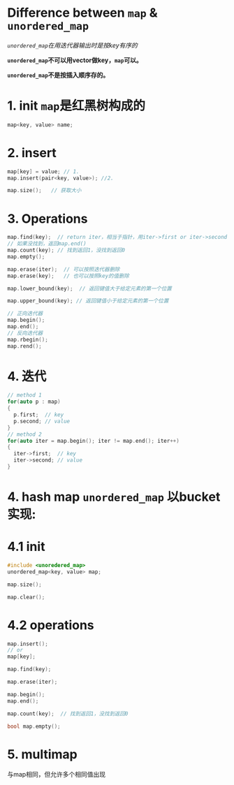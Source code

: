 # Difference between `map` & `unordered_map`
*`unordered_map`在用迭代器输出时是按key有序的*

**`unordered_map`不可以用vector做key，`map`可以。**

**`unordered_map`不是按插入顺序存的。**

# 1. init  `map`是红黑树构成的
```cpp
map<key, value> name;
```
# 2.  insert
```cpp
map[key] = value; // 1. 
map.insert(pair<key, value>); //2. 

map.size();   // 获取大小

```
# 3. Operations
```cpp
map.find(key);  // return iter，相当于指针，用iter->first or iter->second操作
// 如果没找到，返回map.end()
map.count(key); // 找到返回1，没找到返回0
map.empty();

map.erase(iter);  // 可以按照迭代器删除
map.erase(key);   // 也可以按照key的值删除

map.lower_bound(key);  // 返回键值大于给定元素的第一个位置

map.upper_bound(key); // 返回键值小于给定元素的第一个位置

// 正向迭代器
map.begin();
map.end();
// 反向迭代器
map.rbegin();
map.rend();

```
# 4. 迭代
```cpp
// method 1
for(auto p : map)
{
  p.first;  // key
  p.second; // value
}
// method 2 
for(auto iter = map.begin(); iter != map.end(); iter++)
{
  iter->first;  // key
  iter->second; // value
}
```

# 4. hash map  `unordered_map` 以bucket实现:
# 4.1 init

```cpp
#include <unoredered_map>
unordered_map<key, value> map;

map.size();

map.clear();

```

# 4.2 operations
```cpp
map.insert();
// or
map[key];

map.find(key);

map.erase(iter);

map.begin();
map.end();

map.count(key);  // 找到返回1，没找到返回0

bool map.empty();
```

# 5. multimap
与map相同，但允许多个相同值出现